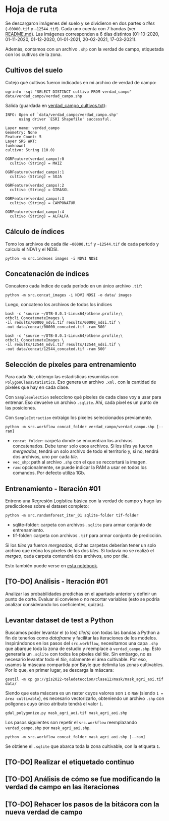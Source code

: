 # Hoja de ruta

Se descargaron imágenes del suelo y se dividieron en dos partes o _tiles_
(`~00000.tif` y `~12544.tif`). Cada uno cuenta con 7 bandas (ver [README.md](../README.md)). Las imágenes
corresponden a 6 días distintos (01-10-2020, 01-11-2020,
01-12-2020, 01-01-2021, 20-02-2021, 17-03-2021).

Además, contamos con un archivo `.shp` con la verdad de
campo, etiquetada con los cultivos de la zona.

## Cultivos del suelo

Cotejo qué cultivos fueron indicados en mi archivo de verdad de campo:

```
ogrinfo -sql "SELECT DISTINCT cultivo FROM verdad_campo" data/verdad_campo/verdad_campo.shp
```

Salida (guardada en [verdad_campo_cultivos.txt](verdad_campo_cultivos.txt)):

```
INFO: Open of `data/verdad_campo/verdad_campo.shp'
      using driver `ESRI Shapefile' successful.

Layer name: verdad_campo
Geometry: None
Feature Count: 5
Layer SRS WKT:
(unknown)
cultivo: String (10.0)

OGRFeature(verdad_campo):0
  cultivo (String) = MAIZ

OGRFeature(verdad_campo):1
  cultivo (String) = SOJA

OGRFeature(verdad_campo):2
  cultivo (String) = GIRASOL

OGRFeature(verdad_campo):3
  cultivo (String) = CAMPONATUR

OGRFeature(verdad_campo):4
  cultivo (String) = ALFALFA
```

## Cálculo de índices

Tomo los archivos de cada _tile_ `~00000.tif` y `~12544.tif` de cada período y calculo el
NDVI y el NDSI.

```
python -m src.indexes images -i NDVI NDSI
```

## Concatenación de índices

Concateno cada índice de cada período en un único archivo `.tif`:

```
python -m src.concat_images -i NDVI NDSI -o data/ images
```

Luego, concateno los archivos de todos los índices

```
bash -c 'source ~/OTB-8.0.1-Linux64/otbenv.profile;\
otbcli_ConcatenateImages \
-il results/00000_ndvi.tif results/00000_ndsi.tif \
-out data/concat/00000_concated.tif -ram 500'
```

```
bash -c 'source ~/OTB-8.0.1-Linux64/otbenv.profile;\
otbcli_ConcatenateImages \
-il results/12544_ndvi.tif results/12544_ndsi.tif \
-out data/concat/12544_concated.tif -ram 500'
```

## Selección de pixeles para entrenamiento

Para cada _tile_, obtengo las estadísticas resumidas con
`PolygonClassStatistics`. Eso genera un archivo `.xml.`
con la cantidad de pixeles que hay en cada clase.

Con `SampleSelection` selecciono qué pixeles de cada clase voy a usar para
entrenar. Eso devuelve un archivo `.sqlite`. Ahí, cada pixel es un punto de
las posiciones.

Con `SampleExtraction` extraigo los pixeles seleccionados previamente.

```
python -m src.workflow concat_folder verdad_campo/verdad_campo.shp [--ram]
```

- `concat_folder`: carpeta donde se encuentran los archivos concatenados.
Debe tener solo esos archivos. Si los _tiles_ ya fueron _mergeados_, tendrá
un solo archivo de todo el territorio y, si no, tendrá dos archivos, uno por
cada _tile_.
- `vec_shp`: path al archivo `.shp` con el que se reccortará la imagen.
- `ram`: opcionalmente, se puede indicar la RAM a usar en todos los comandos.
Por defecto utiliza 1Gb.

## Entrenamiento - Iteración #01

Entreno una Regresión Logística básica con la verdad de campo y
hago las predicciones sobre el dataset completo:

```
python -m src.randomforest_iter_01 sqlite-folder tif-folder
```

- sqlite-folder: carpeta con archivos `.sqlite` para armar conjunto de entrenamiento.
- tif-folder: carpeta con archivos `.tif` para armar conjunto de predicción.

Si los _tiles_ ya fueron _mergeados_, dichas carpetas deberían tener un solo archivo
que reúna los pixeles de los dos _tiles_. Si todavía no se realizó el _mergeo_, cada
carpeta contendrá dos archivos, uno por _tile_.

Esto también puede verse en [esta notebook](../nb/modelo_sklearn.ipynb).
## [TO-DO] Análisis - Iteración #01

Analizar las probabilidades predichas en el apartado anterior y definir un punto de
corte.
Evaluar si conviene o no recortar variables (esto se podría analizar considerando los
coeficientes, quizás).

## Levantar dataset de test a Python

Buscamos poder levantar el (o los) _tile(s)_ con todas las bandas
a Python a fin de tenerlos como _dataframe_ y facilitar las iteraciones
de los modelos. Inspirándonos en los pasos del `src.workflow`,
necesitamos una capa `.shp` que abarque toda la zona de estudio y
reemplace a `verdad_campo.shp`. Esto generaría un `.sqlite` con todos
los pixeles del _tile_. Sin embargo, no es necesario levantar todo el
_tile_, solamente el área cultivable. Por eso, usamos la máscara
compartida por Bayle que delimita las zonas cultivables. Por lo que,
en primer lugar, se descarga la máscara:

```
gsutil -m cp gs://gis2022-teledeteccion/clase12/mask/mask_agri_aoi.tif data/
```

Siendo que esta máscara es un raster cuyos valores son `1` o `NaN`
(siendo `1 = área cultivable`), es necesario vectorizarlo, obteniendo
un archivo `.shp` con polígonos cuyo único atributo tendrá el valor `1`.

```
gdal_polygonize.py mask_agri_aoi.tif mask_agri_aoi.shp
```

Los pasos siguientes son repetir el `src.workflow` reemplazando
`verdad_campo.shp` por `mask_agri_aoi.shp`.

```
python -m src.workflow concat_folder mask_agri_aoi.shp [--ram]
```

Se obtiene el `.sqlite` que abarca toda la zona cultivable, con
la etiqueta `1`.

## [TO-DO] Realizar el etiquetado continuo

## [TO-DO] Análisis de cómo se fue modificando la verdad de campo en las iteraciones

## [TO-DO] Rehacer los pasos de la bitácora con la nueva verdad de campo
